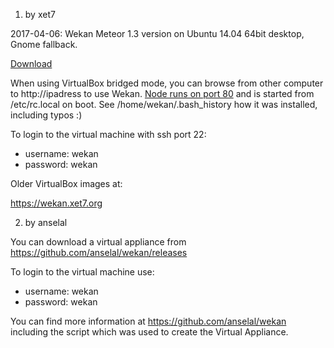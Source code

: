 1) by xet7

2017-04-06: Wekan Meteor 1.3 version on Ubuntu 14.04 64bit desktop, Gnome fallback.

[Download](https://drive.google.com/file/d/0B_ZOwu5Ug5UgbEp0S2l4WXRNSDQ/view?usp=sharing)

When using VirtualBox bridged mode, you can browse from other computer to http://ipadress to use Wekan. [Node runs on port 80](https://gist.github.com/firstdoit/6389682) and is started from /etc/rc.local on boot. See /home/wekan/.bash_history how it was installed, including typos :)

To login to the virtual machine with ssh port 22:

* username: wekan
* password: wekan

Older VirtualBox images at:

https://wekan.xet7.org

2) by anselal

You can download a virtual appliance from https://github.com/anselal/wekan/releases

To login to the virtual machine use:

* username: wekan
* password: wekan

You can find more information at https://github.com/anselal/wekan including the script which was used to create the Virtual Appliance.